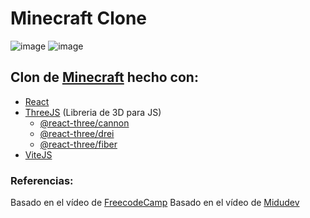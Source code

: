 # Minecraft Clone

![image](https://github.com/user-attachments/assets/c282b7e5-d316-41a7-ac9c-8c5e55456605)
![image](https://github.com/user-attachments/assets/6d78f470-886d-4e9a-8b31-84632bfeaf53)


## Clon de [Minecraft](https://minecraft.net/) hecho con:
- [React](https://reactjs.org/) 
- [ThreeJS](https://threejs.org/) (Libreria de 3D para JS)
    - [@react-three/cannon](https://cannon.pmnd.rs/) 
    - [@react-three/drei](https://drei.pmnd.rs/)
    - [@react-three/fiber](https://docs.pmnd.rs/react-three-fiber/)
- [ViteJS](https://vitejs.dev)

### Referencias:
Basado en el vídeo de [FreecodeCamp](https://youtube.com/watch?v=qpOZup_3P_A&t=0s)
Basado en el vídeo de [Midudev](https://www.youtube.com/watch?v=dm7nfe3bOE4)
